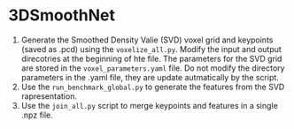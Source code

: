 # 3DSmoothNet 

1. Generate the Smoothed Density Valie (SVD) voxel grid and keypoints (saved as .pcd) using the `voxelize_all.py`. Modify the input and output direcotries at the beginning of hte file. The parameters for the SVD grid are stored in the `voxel_parameters.yaml` file. Do not modify the directory parameters in the .yaml file, they are update autmatically by the script.
2. Use the `run_benchmark_global.py` to generate the features from the SVD rapresentation.
3. Use the `join_all.py` script to merge keypoints and features in a single .npz file.
